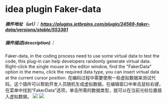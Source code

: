 # idea plugin Faker-data
##### 插件地址（url）： https://plugins.jetbrains.com/plugin/24569-faker-data/versions/stable/553361
##### 插件描述(description)：
Faker-data, in the coding process need to use some virtual data to test the code, this plug-in can help developers randomly generate virtual data.
Right-click the single mouse in the editor window, find the "FakerData" option in the menu, click the required data type, you can insert virtual data at the current cursor position.
在编码过程中需要使用一些虚拟数据来测试代码，这个插件可以帮助开发人员随机生成虚拟数据。在编辑窗口中单击鼠标右键，在菜单中找到“FakerData”选项，单击所需的数据类型，就可以在当前光标位置插入虚拟数据。
![](https://plugins.jetbrains.com/files/24569/screenshot_ebe0da3b-74c0-4a25-b076-e8a5e4b4c6d5)
![](https://plugins.jetbrains.com/files/24569/screenshot_43b7e596-85f5-436a-b9c1-9c9aad3dc29d)
